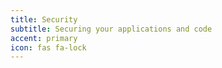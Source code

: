 ```yaml
---
title: Security
subtitle: Securing your applications and code
accent: primary
icon: fas fa-lock
---
```


